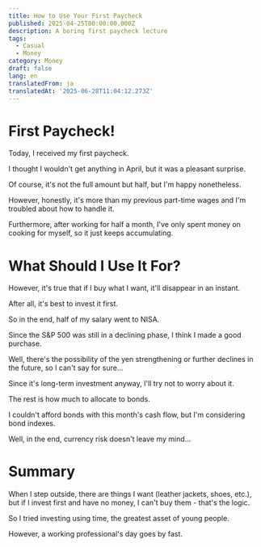 ```yaml
---
title: How to Use Your First Paycheck
published: 2025-04-25T00:00:00.000Z
description: A boring first paycheck lecture
tags:
  - Casual
  - Money
category: Money
draft: false
lang: en
translatedFrom: ja
translatedAt: '2025-06-28T11:04:12.273Z'
---
```


# First Paycheck!

Today, I received my first paycheck.

I thought I wouldn't get anything in April, but it was a pleasant surprise.

Of course, it's not the full amount but half, but I'm happy nonetheless.

However, honestly, it's more than my previous part-time wages and I'm troubled about how to handle it.

Furthermore, after working for half a month, I've only spent money on cooking for myself, so it just keeps accumulating.

# What Should I Use It For?

However, it's true that if I buy what I want, it'll disappear in an instant.

After all, it's best to invest it first.

So in the end, half of my salary went to NISA.

Since the S&P 500 was still in a declining phase, I think I made a good purchase.

Well, there's the possibility of the yen strengthening or further declines in the future, so I can't say for sure...

Since it's long-term investment anyway, I'll try not to worry about it.

The rest is how much to allocate to bonds.

I couldn't afford bonds with this month's cash flow, but I'm considering bond indexes.

Well, in the end, currency risk doesn't leave my mind...

# Summary

When I step outside, there are things I want (leather jackets, shoes, etc.), but if I invest first and have no money, I can't buy them - that's the logic.

So I tried investing using time, the greatest asset of young people.

However, a working professional's day goes by fast.
